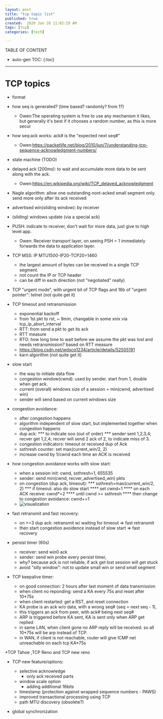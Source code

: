 ```yaml
---
layout: post
title: "tcp topic list"
published: true
created:  2020 Jan 28 11:02:29 AM
tags: [tcp]
categories: [tech]

---
```


TABLE OF CONTENT

* auto-gen TOC:
{:toc}

- - -


# TCP topics

* format
* how seq is generated? (time based? randomly? from 1?)
  - Owen:The operating system is free to use any mechanism it likes, but generally it's best if it chooses a random number, as this is more secur
* how seq:ack works: ack# is the "expected next seq#"
  - Owen:https://packetlife.net/blog/2010/jun/7/understanding-tcp-sequence-acknowledgment-numbers/
* state machine (TODO)
* delayed ack (200ms): to wait and accumulate more data to be sent along with the ack.
  - Owen:https://en.wikipedia.org/wiki/TCP_delayed_acknowledgment
* Nagle algorithm: allow one outstanding nont-acked small segment only. send more only after its ack received
* advertised win(sliding window): by receiver
* (sliding) windows update (via a special ack)
* PUSH: indicate to receiver, don't wait for more data, just give to high level app.
  - Owen: Receiver transport layer, on seeing PSH = 1 immediately forwards the data to application layer.
* TCP MSS: IP MTU1500-IP20-TCP20=1460
    - the largest amount of bytes can be received in a single TCP segment. 
    - not count the IP or TCP header
    - can be diff in each direction (not "negotiated" really)
* TCP "urgent mode", with urgent bit of TCP flags and 16b of "urgent pointer": telnet (not quite get it)

* TCP timeout and retransmission
  - exponential backoff
  - from 1st pkt to rst, ~ 9min, changable in some xnix via tcp_ip_abort_interval
  - RTT: from send a pkt to get its ack
  - RTT measure
  - RTO: how long time to wait before we assume the pkt was lost and needs retransmission? based on RTT measure
  - https://blog.csdn.net/wdscq1234/article/details/52505191
  - karn algorithm (not quite get it)

* slow start
    - the way to initiate data flow
    - congestion window(cwnd): used by sender. start from 1, double when get ack. 
    - current (overall) windows size of a session = min(cwnd, advertised win)
    - sender will send based on current windows size

* congestion avoidance:
  - after congestion happens
  - algorithm independent of slow start, but implemented together when congestion happens
  - dup ack: 
    *** to indicate ooo (out of order)
    *** sender sent 1,2,3,4; recver get 1,2,4; recver will send 2 ack of 2, to indicate miss of 3.
  - congestion indicators: timeout or received dup of Ack
  - ssthresh counter: set max(current_win/2, 2)
  - increase cwnd by 1/cwnd each time an ACK is received

* how congestion avoidance works with slow start:
  - when a session init: cwnd, ssthresh=1, 655535
  - sender: send min(cwnd, recver_advertised_win) pkts
  - on congestion (dup ack, timeout): 
    *** ssthresh=max(current_win/2, 2)
    *** if timeout: also do slow start
        **** set cwnd=1
        **** on each ACK receive: cwnd*=2
        **** until cwnd >= ssthresh
        **** then change to congestion avoidance: cwnd+=1
  - ![visualization](https://user-images.githubusercontent.com/2038044/73123679-4e392680-3f60-11ea-8a14-52e48e6368f5.png)

* fast retransmit and fast recovery:
  - on >=3 dup ack: retransmit w/ waiting for timeout     => fast retransmit
  - then start congestion avoidence instead of slow start => fast recovery

* persist timer (60s)
  - receiver: send win0 ack
  - sender: send win probe every persist timer, 
  - why? because ack is not reliable, if ack get lost session will get stuck
  - avoid "silly window": not to update small win or send small segment

* TCP keepalive timer:
  - on good connection: 2 hours after last moment of data transmission
  - when client no reponding: send a KA every 75s and reset after 10*75s
  - when client restarted: get a RST, and reset connection
  - KA probe is an ack w/o data, with a wrong seq# (seq = next seq - 1), 
  - this triggers an ack from peer, with ack# being next seq#
  - ARP is triggered before KA sent, KA is sent only when ARP get replied
  - in same LAN, when client gone no ARP reply will be received. so all 10*75s will be arp instead of TCP.
  - in WAN, if client is not reachable, router will give ICMP net unreachable on each tcp KA*75s

*TCP Tahoe ,TCP Reno and TCP new reno
* TCP new feature/options:
  - selective acknowledge
    - only ack received parts
  - window scale option
    - adding additional 16bits
  - timestamp (protection against wrapped sequence numbers - PAWS)
  - improved transactional processing using TCP
  - path MTU discovery (obsolete?)

* global synchronization

